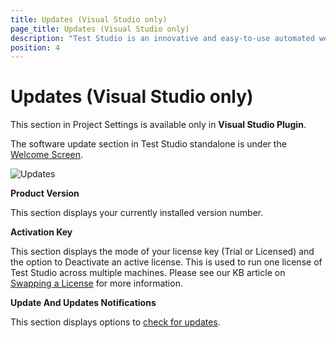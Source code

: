 ```yaml
---
title: Updates (Visual Studio only)
page_title: Updates (Visual Studio only)
description: "Test Studio is an innovative and easy-to-use automated web, WPF and load testing solution. Test Studio tests support essential technologies like ASP.NET AJAX, Silverlight, PHP and MVC. HTML5, Testing framework, functional testing, performance testing, load testing, exploratory testing, manual testing."
position: 4
---
```

# Updates (Visual Studio only)

This section in Project Settings is available only in **Visual Studio Plugin**. 

The software update section in Test Studio standalone is under the <a href="/getting-started/start-a-project/welcome-screen#Software-Updates" target="_blank">Welcome Screen</a>.

![Updates][1]

**Product Version**

This section displays your currently installed version number.

**Activation Key**

This section displays the mode of your license key (Trial or Licensed) and the option to Deactivate an active license. This is used to run one license of Test Studio across multiple machines. Please see our KB article on <a href ="/knowledge-base/activation-kb/swap-license" target="_blank">Swapping a License</a> for more information.

**Update And Updates Notifications**

This section displays options to <a href="/getting-started/installation/check-for-updates" target="_blank">check for updates</a>.

[1]: /img/features/project-settings/updates/fig1.png